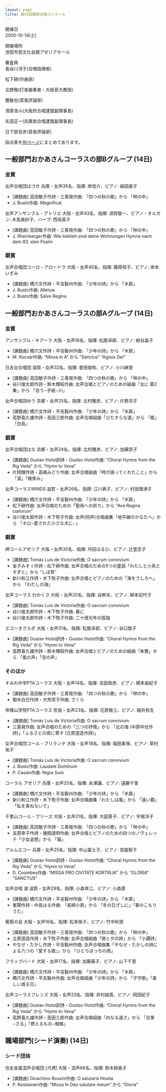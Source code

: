 ```yaml
---
layout: page
title: 第55回関西合唱コンクール
---
```

開催日  
2000-10-14(土)

開催場所  
池田市民文化会館アゼリアホール

審査員  
長谷川冴子(合唱指揮者)

松下耕(作曲家)

北野徹(打楽器奏者・大阪音大教授)

響敏也(音楽評論家)

清原浩斗(大阪府合唱連盟副理事長)

矢田正一(兵庫県合唱連盟副理事長)

日下部吉彦(音楽評論家)

採点表を[別ページ](kansai-2000-10-14-score/)にまとめてあります。

一般部門おかあさんコーラスの部Bグループ (14日)
----------------------------------------------

### 金賞

<span class="choir-name">女声合唱団はづき</span>
兵庫・女声35名、指揮: 岸信介、ピアノ: 絹田直子

-   \[課題曲\] 高田敏子作詩・三善晃作曲: 「四つの秋の歌」から 「林の中」
-   J. Busto作曲: Magnificat

<span class="choir-name">女声アンサンブル・アトリエ</span>
大阪・女声43名、指揮: 須賀敬一、ピアノ・オルガン: 木島美紗子、ハープ: 西垣英子

-   \[課題曲\] 高田敏子作詩・三善晃作曲: 「四つの秋の歌」から 「林の中」
-   J. Rheinberger作曲: Wie lieblieh sind deine Wohnungen Hymne nach dem 83.
    sten Psalm

### 銀賞

<span class="choir-name">女声合唱団コーロ・アロードラ</span>
大阪・女声45名、指揮: 藤原桂子、ピアノ: 岸本いずみ

-   \[課題曲\] 橋爪文作詩・平吉毅州作曲: 「少年の詩」から 「木犀」
-   J. Busto作曲: Alleluia
-   J. Busto作曲: Salve Regina

一般部門おかあさんコーラスの部Aグループ (14日)
----------------------------------------------

### 金賞

<span class="choir-name">アンサンブル・キアーラ</span>
大阪・女声18名、指揮: 松尾卓郎、ピアノ: 紺谷晶子

-   \[課題曲\] 橋爪文作詩・平吉毅州作曲: 「少年の詩」から 「木犀」
-   M. Kocsár作曲: “Missa in A” から “Sanctus” “Agnus Dei”

<span class="choir-name">日吉台合唱団</span>
滋賀・女声32名、指揮: 曽田俊和、ピアノ: 小川麻里

-   \[課題曲\] 高田敏子作詩・三善晃作曲: 「四つの秋の歌」から 「林の中」
-   谷川俊太郎作詩・鈴木輝昭作曲: 女声合唱とピアノのための組曲「女に 第2集」から 「会う−手紙−川」

<span class="choir-name">女声合唱団ゆう</span>
京都・女声25名、指揮: 北村雅彦、ピアノ: 片野涼子

-   \[課題曲\] 橋爪文作詩・平吉毅州作曲: 「少年の詩」から 「木犀」
-   高野喜久雄作詩・高田三郎作曲: 女声合唱組曲「ひたすらな道」から 「姫」「白鳥」

### 銀賞

<span class="choir-name">女声合唱団はな</span>
京都・女声24名、指揮: 北村雅彦、ピアノ: 加藤崇子

-   \[課題曲\] Gustav Holst訳詩・Gustav Holst作曲: “Choral Hymns from the Rig Veda” から “Hymn to Vena”
-   片岡輝作詩・高嶋みどり作曲: 女声合唱組曲「時が語ってくれたこと」から 「涙」「微笑み」

<span class="choir-name">女声コーラスWINDS</span>
滋賀・女声26名、指揮: 江川典子、ピアノ: 村田理津子

-   \[課題曲\] 橋爪文作詩・平吉毅州作曲: 「少年の詩」から 「木犀」
-   松下耕作曲: 女声合唱のための「聖母への祈り」から “Ave Regina cœlorum”
-   谷川俊太郎作詩・木下牧子作曲: 女声(同声)合唱曲集「地平線のかなたへ」から 「ネロ−愛された小さな犬に−」

### 銅賞

<span class="choir-name">岬コールアゼリア</span>
大阪・女声30名、指揮: 丹田はるひ、ピアノ: 辻登志子

-   \[課題曲\] Tomás Luis de Victoria作曲: O sacrum convivium
-   金子みすゞ作詩・松下耕作曲: 女声合唱のための5つの童話「わたしと小鳥とすずと」から “しば草”
-   新川和江作詩・木下牧子作曲: 女声合唱とピアノのための「海をうしろへ」から 「わたしの海」

<span class="choir-name">女声コーラス わかくさ</span>
大阪・女声20名、指揮: 谷幹夫、ピアノ: 柳本記代子

-   \[課題曲\] Tomás Luis de Victoria作曲: O sacrum convivium
-   谷川俊太郎作詩・木下牧子作曲: 春に
-   谷川俊太郎作詩・木下牧子作曲: 二十億光年の孤独

<span class="choir-name">エコーきさらぎ</span>
大阪・女声31名、指揮: 松尾卓郎、ピアノ: 谷口敦子

-   \[課題曲\] Gustav Holst訳詩・Gustav Holst作曲: “Choral Hymns from the Rig Veda” から “Hymn to Vena”
-   高野喜久雄作詩・鈴木輝昭作曲: 女声合唱とピアノのための組曲「朱鷺」から 「風の声」「空の声」

### そのほか

<span class="choir-name">すみれ中学PTAコーラス</span>
大阪・女声14名、指揮: 吉田政彦、ピアノ: 橋本由紀子

-   \[課題曲\] 高田敏子作詩・三善晃作曲: 「四つの秋の歌」から 「林の中」
-   御木白日作詩・大熊崇子作曲: さくら

<span class="choir-name">帝塚山学院PTAコーラス</span>
奈良・女声23名、指揮: 花房敬三、ピアノ: 細井弥生

-   \[課題曲\] Tomás Luis de Victoria作曲: O sacrum convivium
-   三善晃作曲: 女声合唱のための「三つの抒情」から 「北の海 (中原中也作詩)」「ふるさとの夜に寄す (立原道造作詩)」

<span class="choir-name">女声合唱団コール・ブリランテ</span>
大阪・女声18名、指揮: 福田美保、ピアノ: 草村祐子

-   \[課題曲\] Tomás Luis de Victoria作曲: O sacrum convivium
-   J. Busto作曲: Laudate Dominum
-   P. Casals作曲: Nigra Sum

<span class="choir-name">コーラル アゼリア</span>
兵庫・女声25名、指揮: 永澤讓、ピアノ: 遠藤千里

-   \[課題曲\] 橋爪文作詩・平吉毅州作曲: 「少年の詩」から 「木犀」
-   新川和江作詩・木下牧子作曲: 女声合唱曲集「わたしは風」から 「遠い鏡」「私を束ねないで」

<span class="choir-name">千里山コール・ブリーズ</span>
大阪・女声21名、指揮: 大図恵子、ピアノ: 宇根洋子

-   \[課題曲\] 高田敏子作詩・三善晃作曲: 「四つの秋の歌」から 「林の中」
-   吉原幸子作詩・猪間道明作曲: 女声合唱とピアノのための四つのノヴェレッテ「少女追想」から 「猫」

<span class="choir-name">アルムエコー</span>
兵庫・女声25名、指揮: 中山冨士子、ピアノ: 宮脇智子

-   \[課題曲\] Gustav Holst訳詩・Gustav Holst作曲: “Choral Hymns from the Rig Veda” から “Hymn to Vena”
-   D. Coombes作曲: “MISSA PRO CIVITATE KORTRIJK” から “GLORIA” “SANCTUS”

<span class="choir-name">女声合唱 湖</span>
滋賀・女声28名、指揮: 小森幸江、ピアノ: 小森恵

-   \[課題曲\] 橋爪文作詩・平吉毅州作曲: 「少年の詩」から 「木犀」
-   峯陽作詩・中島はる作曲: 「長崎小景」から 「冬の日ざしに」「春のこもりうた」

<span class="choir-name">葡萄の会</span>
大阪・女声16名、指揮: 松本珠子、ピアノ: 竹中秋狭

-   \[課題曲\] 高田敏子作詩・三善晃作曲: 「四つの秋の歌」から 「林の中」
-   立原道造作詩・木下牧子作曲: 女声合唱組曲「暁と夕の詩」から 「小譚詩」
-   やなせ・たかし作詩・平吉毅州作曲: 女声合唱曲集「やなせ・たかしの詩による六つの『愛する歌』」から 「ひとりぼっちの雨」

<span class="choir-name">フラップバード</span>
大阪・女声17名、指揮: 加藤蕗子、ピアノ: 山下千恵

-   \[課題曲\] 橋爪文作詩・平吉毅州作曲: 「少年の詩」から 「木犀」
-   橋爪文作詩・平吉毅州作曲: 女声合唱組曲「少年の詩」から 「子守歌」「美しい或る日」

<span class="choir-name">女声コーラスフレンズ</span>
大阪・女声23名、指揮: 井村誠貴、ピアノ: 岡田紀子

-   \[課題曲\] Gustav Holst訳詩・Gustav Holst作曲: “Choral Hymns from the Rig Veda” から “Hymn to Vena”
-   高野喜久雄作詩・高田三郎作曲: 女声合唱組曲「内なる遠さ」から 「合掌−さる」「燃えるもの−蜘蛛」

職場部門(シード演奏) (14日)
---------------------------

### シード団体

<span class="choir-name">住友金属混声合唱団</span> *\[代表\]*
大阪・混声68名、指揮: 鈴木捺香子

-   \[課題曲\] Gioachino Rossini作曲: O salutaris Hostia
-   P. Kostiainen作曲: “Missa In Deo salutare meum” から “Gloria”
